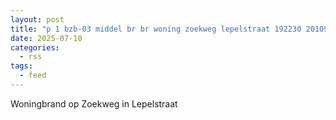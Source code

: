```yaml
---
layout: post
title: "p 1 bzb-03 middel br br woning zoekweg lepelstraat 192230 201092"
date: 2025-07-10
categories: 
  - rss
tags: 
  - feed
---
```


Woningbrand op Zoekweg in Lepelstraat
